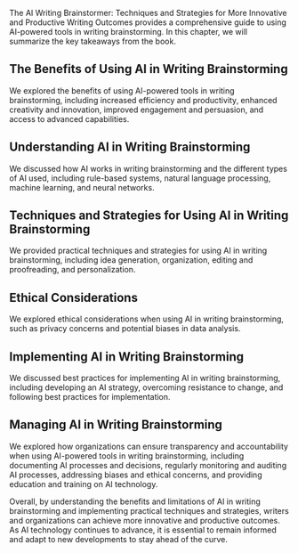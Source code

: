 
The AI Writing Brainstormer: Techniques and Strategies for More Innovative and Productive Writing Outcomes provides a comprehensive guide to using AI-powered tools in writing brainstorming. In this chapter, we will summarize the key takeaways from the book.

The Benefits of Using AI in Writing Brainstorming
-------------------------------------------------

We explored the benefits of using AI-powered tools in writing brainstorming, including increased efficiency and productivity, enhanced creativity and innovation, improved engagement and persuasion, and access to advanced capabilities.

Understanding AI in Writing Brainstorming
-----------------------------------------

We discussed how AI works in writing brainstorming and the different types of AI used, including rule-based systems, natural language processing, machine learning, and neural networks.

Techniques and Strategies for Using AI in Writing Brainstorming
---------------------------------------------------------------

We provided practical techniques and strategies for using AI in writing brainstorming, including idea generation, organization, editing and proofreading, and personalization.

Ethical Considerations
----------------------

We explored ethical considerations when using AI in writing brainstorming, such as privacy concerns and potential biases in data analysis.

Implementing AI in Writing Brainstorming
----------------------------------------

We discussed best practices for implementing AI in writing brainstorming, including developing an AI strategy, overcoming resistance to change, and following best practices for implementation.

Managing AI in Writing Brainstorming
------------------------------------

We explored how organizations can ensure transparency and accountability when using AI-powered tools in writing brainstorming, including documenting AI processes and decisions, regularly monitoring and auditing AI processes, addressing biases and ethical concerns, and providing education and training on AI technology.

Overall, by understanding the benefits and limitations of AI in writing brainstorming and implementing practical techniques and strategies, writers and organizations can achieve more innovative and productive outcomes. As AI technology continues to advance, it is essential to remain informed and adapt to new developments to stay ahead of the curve.